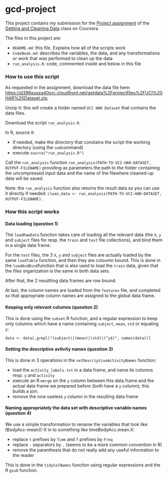 gcd-project
===========

This project contains my submission for the [Project assignment](https://class.coursera.org/getdata-006/human_grading) of the [Getting and Cleaning Data](https://class.coursera.org/getdata-006/) class on Coursera.

The files in this project are:
* `README.md`: this file. Explains how all of the scripts work
* `CodeBook.md`: describes the variables, the data, and any transformations or work that was performed to clean up the data
* `run_analysis.R`: code, commented inside and below in this file

### How to use this script

As requested in the assignment, download the data file here: https://d396qusza40orc.cloudfront.net/getdata%2Fprojectfiles%2FUCI%20HAR%20Dataset.zip.

Unzip it: this will create a folder named `UCI HAR Dataset` that contains the data files.

Download the script `run_analysis.R`.

In R, source it:
* if needed, make the directory that constains the script the working directory (using the `cwd`command)
* execute `source("run_analysis.R")`

Call the `run_analysis` function `run_analysis(PATH-TO-UCI-HAR-DATASET, OUTPUT-FILENAME)` providing as parameters the path to the folder containing the uncompressed input data and the name of the filewhere cleaned-up data will be saved.

Note: the `run_analysis` function also returns the result data so you can use it directly if needed: `clean_data <- run_analysis(PATH-TO-UCI-HAR-DATASET, OUTPUT-FILENAME)`.

### How this script works

#### Data loading (question 1)

The `loadRawData` function takes care of loading all the relevant data (the `X`, `y` and `subject` files for resp. the `train` and `test` file collections), and bind them in a single data frame. 

For the `test` files, the 3 `X`, `y` and `subject` files are actually loaded by the same `loadTable` function, and then they are coloumn bound. This is done in the `loadAndBind`function that is also used to load the `train` data, given that the files organization is the same in both data sets.

After that, the 2 resultting data frames are row bound.

At last, the column names are loaded from the `features` file, and completed so that appropriate column names are assigned to the global data frame.

#### Keeping only relevant columns (question 2)

This is done using the `subset` R function, and a regular expression to keep only columns which have a name containing `subject`, `mean`, `std` or equaling `y`:
```
data <- data[,grepl("(subject)|(mean)|(std)|(^y$)", names(data))]
```

#### Setting the descriptive avtivity names (question 3)

This is done in 3 operations in the `setDescriptiveActivityNames` function:
* load the `activity_labels.txt` in a data frame, and name its columns resp. `y` and `activity`
* execute an R `merge` on the `y` column between this data frame and the actual data frame we prepared before (both have a `y` column); this builds a join.
* remove the now useless `y` column in  the resulting data frame

#### Naming appropriately the data set with descriptive variable names (question 4)

We use a simple transformation to rename the variables that look like tBodyAcc-mean()-X	in to something like timeBodyAcc.mean.X:
* replace `t` prefixes by `Time` and `f` prefixes by `Freq`
* replace `-` separators by `.` (seems to be a more common convention in R)
* remove the parenthesis that do not really add any useful information to the reader

This is done in the `tidyColNames` function using regular expressions and the R `gsub` function.
